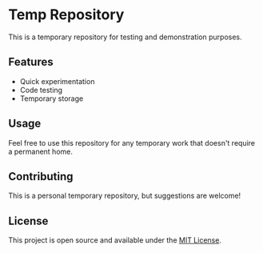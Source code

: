 # Temp Repository

This is a temporary repository for testing and demonstration purposes.

## Features

- Quick experimentation
- Code testing
- Temporary storage

## Usage

Feel free to use this repository for any temporary work that doesn't require a permanent home.

## Contributing

This is a personal temporary repository, but suggestions are welcome!

## License

This project is open source and available under the [MIT License](LICENSE).